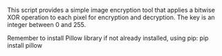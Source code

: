 This script provides a simple image encryption tool that applies a bitwise XOR operation to each pixel for encryption and decryption. The key is an integer between 0 and 255.

Remember to install Pillow library if not already installed, using pip: pip install pillow
